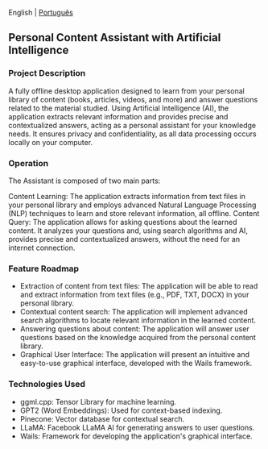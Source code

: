 English | [Português](readme.pt.md)

## Personal Content Assistant with Artificial Intelligence

### Project Description
A fully offline desktop application designed to learn from your personal library of content (books, articles, videos, and more) and answer questions related to the material studied. Using Artificial Intelligence (AI), the application extracts relevant information and provides precise and contextualized answers, acting as a personal assistant for your knowledge needs. It ensures privacy and confidentiality, as all data processing occurs locally on your computer.

### Operation
The Assistant is composed of two main parts:

Content Learning: The application extracts information from text files in your personal library and employs advanced Natural Language Processing (NLP) techniques to learn and store relevant information, all offline.
Content Query: The application allows for asking questions about the learned content. It analyzes your questions and, using search algorithms and AI, provides precise and contextualized answers, without the need for an internet connection.

### Feature Roadmap
- Extraction of content from text files: The application will be able to read and extract information from text files (e.g., PDF, TXT, DOCX) in your personal library.
- Contextual content search: The application will implement advanced search algorithms to locate relevant information in the learned content.
- Answering questions about content: The application will answer user questions based on the knowledge acquired from the personal content library.
- Graphical User Interface: The application will present an intuitive and easy-to-use graphical interface, developed with the Wails framework.

### Technologies Used

- ggml.cpp: Tensor Library for machine learning.
- GPT2 (Word Embeddings): Used for context-based indexing.
- Pinecone: Vector database for contextual search.
- LLaMA: Facebook LLaMA AI for generating answers to user questions.
- Wails: Framework for developing the application's graphical interface.